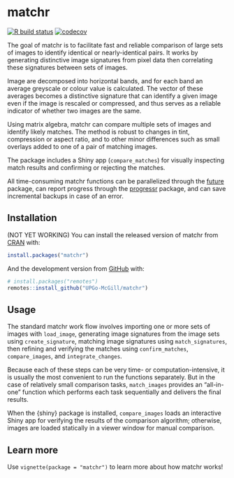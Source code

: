 
<!-- README.md is generated from README.Rmd. Please edit that file -->

# matchr

<!-- badges: start -->

[![R build
status](https://github.com/UPGo-McGill/matchr/workflows/R-CMD-check/badge.svg)](https://github.com/UPGo-McGill/matchr/actions)
[![codecov](https://codecov.io/gh/UPGo-McGill/matchr/branch/master/graph/badge.svg)](https://codecov.io/gh/UPGo-McGill/matchr)
<!-- badges: end -->

The goal of matchr is to facilitate fast and reliable comparison of
large sets of images to identify identical or nearly-identical pairs. It
works by generating distinctive image signatures from pixel data then
correlating these signatures between sets of images.

Image are decomposed into horizontal bands, and for each band an average
greyscale or colour value is calculated. The vector of these averages
becomes a distinctive signature that can identify a given image even if
the image is rescaled or compressed, and thus serves as a reliable
indicator of whether two images are the same.

Using matrix algebra, matchr can compare multiple sets of images and
identify likely matches. The method is robust to changes in tint,
compression or aspect ratio, and to other minor differences such as
small overlays added to one of a pair of matching images.

The package includes a Shiny app (`compare_matches`) for visually
inspecting match results and confirming or rejecting the matches.

All time-consuming matchr functions can be parallelized through the
[future](https://cran.r-project.org/web/packages/future/vignettes/future-1-overview.html)
package, can report progress through the
[progressr](https://cran.r-project.org/web/packages/progressr/vignettes/progressr-intro.html)
package, and can save incremental backups in case of an error.

## Installation

(NOT YET WORKING) You can install the released version of matchr from
[CRAN](https://CRAN.R-project.org) with:

``` r
install.packages("matchr")
```

And the development version from [GitHub](https://github.com/) with:

``` r
# install.packages("remotes")
remotes::install_github("UPGo-McGill/matchr")
```

## Usage

The standard matchr work flow involves importing one or more sets of
images with `load_image`, generating image signatures from the image
sets using `create_signature`, matching image signatures using
`match_signatures`, then refining and verifying the matches using
`confirm_matches`, `compare_images`, and `integrate_changes`.

Because each of these steps can be very time- or computation-intensive,
it is usually the most convenient to run the functions separately. But
in the case of relatively small comparison tasks, `match_images`
provides an “all-in-one” function which performs each task sequentially
and delivers the final results.

When the {shiny} package is installed, `compare_images` loads an
interactive Shiny app for verifying the results of the comparison
algorithm; otherwise, images are loaded statically in a viewer window
for manual comparison.

## Learn more

Use `vignette(package = "matchr")` to learn more about how matchr
works\!
